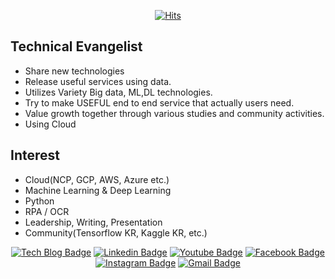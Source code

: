 
<div align=center>
 
 
 
[![Hits](https://hits.seeyoufarm.com/api/count/incr/badge.svg?url=https%3A%2F%2Fgithub.com%2Fpark-moonkyu&count_bg=%23FD0A00&title_bg=%232A0EFF&icon=gofundme.svg&icon_color=%23FFFFFF&title=%EB%B0%A9%EB%AC%B8%EC%9E%90+%EC%88%98&edge_flat=true)](https://hits.seeyoufarm.com) 
</div>

## Technical Evangelist
- Share new technologies
- Release useful services using data.
- Utilizes Variety Big data, ML,DL technologies.
- Try to make USEFUL end to end service that actually users need.
- Value growth together through various studies and community activities.
- Using Cloud
  
 ## Interest
- Cloud(NCP, GCP, AWS, Azure etc.)
- Machine Learning & Deep Learning
- Python 
- RPA / OCR
- Leadership, Writing, Presentation
- Community(Tensorflow KR, Kaggle KR, etc.)


<div align=center>

  [![Tech Blog Badge](http://img.shields.io/badge/-Tech%20blog-black?style=flat-square&logo=github&link=https://zzsza.github.io/)](https://blog.naver.com/mk_crew)
  [![Linkedin Badge](https://img.shields.io/badge/-LinkedIn-blue?style=flat-square&logo=Linkedin&logoColor=white&link=https://www.linkedin.com/in/moonkyu-park-aa6451188)](https://www.linkedin.com/in/moonkyu-park-aa6451188)
[![Youtube Badge](https://img.shields.io/badge/Youtube-ff0000?style=flat-square&logo=youtube&link=https://www.youtube.com/channel/UC5HfEyjM8r-GESaFfW7-DEA?view_as=subscribe)](https://www.youtube.com/channel/UC5HfEyjM8r-GESaFfW7-DEA?view_as=subscribe)
  [![Facebook Badge](https://img.shields.io/badge/facebook-1877f2?style=flat-square&logo=facebook&logoColor=white&link=https://www.facebook.com/profile.php?id=100001411438471)](https://www.facebook.com/profile.php?id=100001411438471)
[![Instagram Badge](https://img.shields.io/badge/-Instagram-dd2a7b?style=flat-square&logo=instagram&logoColor=white&link=https://www.instagram.com/mooongs_/)](https://www.instagram.com/mooongs_/) 
  [![Gmail Badge](https://img.shields.io/badge/Gmail-d14836?style=flat-square&logo=Gmail&logoColor=white&link=mailto:moonkyu95@gmail.com)](mailto:moonkyu95@gmail.com)
</div>
 
